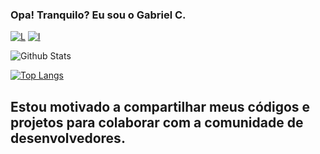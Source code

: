### Opa! Tranquilo? Eu sou o Gabriel C.

[![L](https://img.shields.io/badge/LinkedIn-0077B5?style=for-the-badge&logo=linkedin&logoColor=white)](https://www.linkedin.com/in/gabr1el-c)
[![I](https://img.shields.io/badge/Instagram-E4405F?style=for-the-badge&logo=instagram&logoColor=white)](https://www.instagram.com/gabryel_strange/)

![Github Stats](https://github-readme-stats.vercel.app/api?username=Gabriel00261&show_icons=true&theme=tokyonight)

[![Top Langs](https://github-readme-stats.vercel.app/api/top-langs/?username=Gabriel00261&hide_progress=true)](https://github.com/anuraghazra/github-readme-stats)

## Estou motivado a compartilhar meus códigos e projetos para colaborar com a comunidade de desenvolvedores. 
